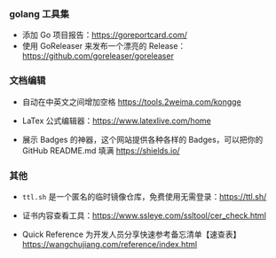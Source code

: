 ### golang 工具集

- 添加 Go 项目报告：<https://goreportcard.com/>
- 使用 GoReleaser 来发布一个漂亮的 Release：<https://github.com/goreleaser/goreleaser>

### 文档编辑

- 自动在中英文之间增加空格 https://tools.2weima.com/kongge

- LaTex 公式编辑器：<https://www.latexlive.com/home>

- 展示 Badges 的神器，这个网站提供各种各样的 Badges，可以把你的 GitHub README.md 填满 <https://shields.io/>

### 其他

- `ttl.sh` 是一个匿名的临时镜像仓库，免费使用无需登录：<https://ttl.sh/>


- 证书内容查看工具：<https://www.ssleye.com/ssltool/cer_check.html>

-  Quick Reference 为开发人员分享快速参考备忘清单【速查表】<https://wangchujiang.com/reference/index.html>
